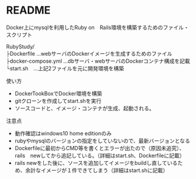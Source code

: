 # README

Docker上にmysqlを利用したRuby on　Rails環境を構築するためのファイル・スクリプト

RubyStudy/  
  ├Dockerfile …webサーバのDockerイメージを生成するためのファイル  
  ├docker-compose.yml …dbサーバ・webサーバのDockerコンテナ構成を記載  
  └start.sh　…上記2ファイルを元に開発環境を構築

使い方  
* DockerTookBoxでDocker環境を構築
* gitクローンを作成してstart.shを実行
* ソースコードと、イメージ・コンテナが生成、起動される。

注意点  
* 動作確認はwindows10 home editionのみ
* rubyやmysqlのバージョンの指定をしていないので、最新バージョンとなる
* Dockerfileに最初からCMD等を書くとエラーが出たので（原因未追究）、rails　newしてから追記している。（詳細はstart.sh、Dockerfileに記載）
* rails newをした後に、ソースを追加してイメージをbuildし直しているため、余計なイメージが１件できてしまう（詳細はstart.shに記載）
